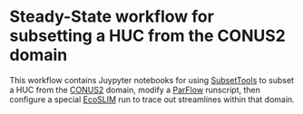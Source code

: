 # Steady-State workflow for subsetting a HUC from the CONUS2 domain

This workflow contains Juypyter notebooks for using [SubsetTools](https://hydroframesubsettools.readthedocs.io/en/latest/) to subset a HUC from the [CONUS2](https://hydroframe.org/parflow-conus2) domain, modify a [ParFlow](https://parflow.org) runscript, then configure a special [EcoSLIM](https://github.com/reedmaxwell/EcoSLIM) run to trace out streamlines within that domain.
